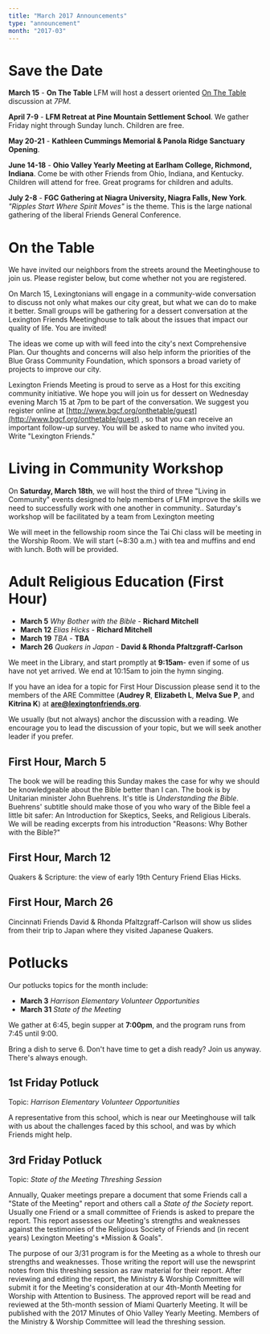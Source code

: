 ```yaml
---
title: "March 2017 Announcements"
type: "announcement"
month: "2017-03"
---
```


# Save the Date

**March 15** - **On The Table** LFM will host a dessert oriented [On The
Table](https://www.bgcf.org/onthetable) discussion at *7PM*.

**April 7-9** - **LFM Retreat at Pine Mountain Settlement School**.  We
gather Friday night through Sunday lunch.  Children are free.  

**May 20-21** - **Kathleen Cummings Memorial & Panola Ridge Sanctuary Opening**.  

**June 14-18** - **Ohio Valley Yearly Meeting at Earlham College, Richmond,
Indiana**.  Come be with other Friends from Ohio, Indiana, and Kentucky.
Children will attend for free.  Great programs for children and adults.

**July 2-8** - **FGC Gathering at Niagra University, Niagra Falls, New York**.
*"Ripples Start Where Spirit Moves"* is the theme.  This is the large national
gathering of the liberal Friends General Conference.

# On the Table

We have invited our neighbors from the streets around the Meetinghouse to join
us.  Please register below, but come whether not you are registered.

On March 15, Lexingtonians will engage in a community-wide conversation to
discuss not only what makes our city great, but what we can do to make it
better. Small groups will be gathering for a dessert conversation at the
Lexington Friends Meetinghouse to talk about the issues that impact our quality
of life. You are invited!

The ideas we come up with will feed into the city's next Comprehensive Plan.
Our thoughts and concerns will also help inform the priorities of the Blue
Grass Community Foundation, which sponsors a broad variety of projects to
improve our city.

Lexington Friends Meeting is proud to serve as a Host for this exciting
community initiative. We hope you will join us for dessert on Wednesday evening
March 15 at 7pm to be part of the conversation. We suggest you register online
at [http://www.bgcf.org/onthetable/guest](http://www.bgcf.org/onthetable/guest)
, so that you can receive an important follow-up survey. You will be asked to
name who invited you.  Write "Lexington Friends."


# Living in Community Workshop

On **Saturday, March 18th**, we will host the third of three
"Living in Community" events designed to help members of LFM improve the skills
we need to successfully work with one another in community..  Saturday's
workshop will be facilitated by a team from Lexington meeting

We will meet in the fellowship room since the Tai Chi class will be meeting
in the Worship Room. We will start (~8:30 a.m.) with tea and muffins and end
with lunch.  Both will be provided.


# Adult Religious Education (First Hour)

* **March 5** *Why Bother with the Bible* - **Richard Mitchell**
* **March 12** *Elias Hicks* - **Richard Mitchell**
* **March 19** *TBA* - **TBA**
* **March 26** *Quakers in Japan* - **David & Rhonda Pfaltzgraff-Carlson**

We meet in the Library, and start promptly at **9:15am**- even if some of us have
not yet arrived.  We end at 10:15am to join the hymn singing.

If you have an idea for a topic for First Hour Discussion please send it to
the members of the ARE Committee (**Audrey R**, **Elizabeth L**, **Melva
Sue P**, and **Kitrina K**) at **are@lexingtonfriends.org**.

We usually (but not always) anchor the discussion with a reading.  We encourage
you to lead the discussion of your topic, but we will seek another leader if
you prefer.

## First Hour, March 5

The book we will be reading this Sunday makes the case for why we should be
knowledgeable about the Bible better than I can.  The book is by Unitarian
minister John Buehrens.  It's title is *Understanding the Bible*.  Buehrens'
subtitle should make those of you who wary of the Bible feel a little bit
safer: An Introduction for Skeptics, Seeks, and Religious Liberals.  We will
be reading excerpts from his introduction "Reasons: Why Bother with the
Bible?"

## First Hour, March 12

Quakers & Scripture: the view  of early 19th Century Friend Elias Hicks.

## First Hour, March 26

Cincinnati Friends David & Rhonda Pfaltzgraff-Carlson will show us slides
from their trip to Japan where they visited Japanese Quakers.

# Potlucks

Our potlucks topics for the month include:

* **March 3** *Harrison Elementary Volunteer Opportunities*
* **March 31** *State of the Meeting*

We gather at 6:45, begin supper at **7:00pm**, and the program runs from 7:45
until 9:00.

Bring a dish to serve 6. Don't have time to get a dish ready?  Join us anyway.
There's always enough.  

## 1st Friday Potluck

Topic: *Harrison Elementary Volunteer Opportunities*

A representative from this school, which is near our Meetinghouse will talk
with us about the challenges faced by this school, and was by which Friends
might help.

## 3rd Friday Potluck

Topic: *State of the Meeting Threshing Session*

Annually, Quaker meetings prepare a document that some Friends call a "State of
the Meeting" report and others call a *State of the Society* report.  Usually
one Friend or a small committee of Friends is asked to prepare the report.
This report   assesses our Meeting's strengths and weaknesses against the
testimonies of the Religious Society of Friends and (in recent years) Lexington
Meeting's *Mission & Goals".
                                                                                                                           
The purpose of our 3/31 program is for the Meeting as a whole to thresh our
strengths and weaknesses.  Those writing the   report will use the newsprint
notes from this threshing session as raw material for their report.  After
reviewing and editing the report, the Ministry & Worship Committee will
submit it for the Meeting's consideration at our 4th-Month Meeting for Worship
with Attention to Business.  The approved report will be read and reviewed at
the 5th-month session of Miami Quarterly Meeting.  It will be published with
the 2017 Minutes of Ohio Valley Yearly Meeting.  Members of the Ministry &
Worship Committee will lead the threshing session.
